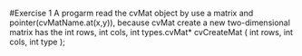#Exercise 1
A progarm read the cvMat object by use a matrix and pointer(cvMatName.at(x,y)), because cvMat create a new two-dimensional matrix has the int rows, int cols, int types.cvMat* cvCreateMat ( int rows, int cols, int type );
